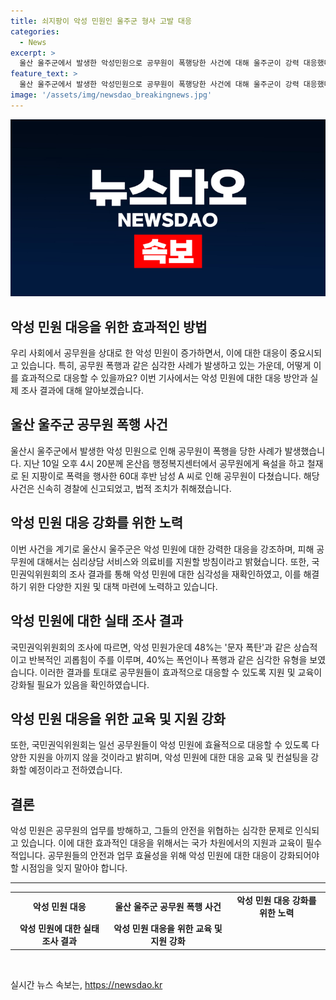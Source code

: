 ```yaml
---
title: 쇠지팡이 악성 민원인 울주군 형사 고발 대응
categories:
  - News
excerpt: >
  울산 울주군에서 발생한 악성민원으로 공무원이 폭행당한 사건에 대해 울주군이 강력 대응했다. 60대 후반 남성 A씨가 복지카드 상담 중 공무원에게 욕설하며 지팡이로 폭력을 행사한 사건으로, 공무원 B씨는 가슴을 가격당하고 C씨도 다쳤다. 울주군은 A씨를 형사 고발하고, 피해 공무원에 대한 심리상담과 의료비를 지원할 예정이다. 국민권익위원회 조사에 따르면 악성민원으로 공무원을 괴롭히는 사례가 많아 대응이 시급한 상황이다.
feature_text: >
  울산 울주군에서 발생한 악성민원으로 공무원이 폭행당한 사건에 대해 울주군이 강력 대응했다. 60대 후반 남성 A씨가 복지카드 상담 중 공무원에게 욕설하며 지팡이로 폭력을 행사한 사건으로, 공무원 B씨는 가슴을 가격당하고 C씨도 다쳤다. 울주군은 A씨를 형사 고발하고, 피해 공무원에 대한 심리상담과 의료비를 지원할 예정이다. 국민권익위원회 조사에 따르면 악성민원으로 공무원을 괴롭히는 사례가 많아 대응이 시급한 상황이다.
image: '/assets/img/newsdao_breakingnews.jpg'
---
```


<p><img src="/assets/img/newsdao_breakingnews.jpg" alt="implanttips 속보" /></p>

<h2 data-ke-size="size26">악성 민원 대응을 위한 효과적인 방법</h2>

<p data-ke-size="size16">우리 사회에서 공무원을 상대로 한 악성 민원이 증가하면서, 이에 대한 대응이 중요시되고 있습니다. 특히, 공무원 폭행과 같은 심각한 사례가 발생하고 있는 가운데, 어떻게 이를 효과적으로 대응할 수 있을까요? 이번 기사에서는 악성 민원에 대한 대응 방안과 실제 조사 결과에 대해 알아보겠습니다.</p>

<h2 data-ke-size="size26">울산 울주군 공무원 폭행 사건</h2>

<p data-ke-size="size16">울산시 울주군에서 발생한 악성 민원으로 인해 공무원이 폭행을 당한 사례가 발생했습니다. 지난 10일 오후 4시 20분께 온산읍 행정복지센터에서 공무원에게 욕설을 하고 철재로 된 지팡이로 폭력을 행사한 60대 후반 남성 A 씨로 인해 공무원이 다쳤습니다. 해당 사건은 신속히 경찰에 신고되었고, 법적 조치가 취해졌습니다.</p>

<h2 data-ke-size="size26">악성 민원 대응 강화를 위한 노력</h2>

<p data-ke-size="size16">이번 사건을 계기로 울산시 울주군은 악성 민원에 대한 강력한 대응을 강조하며, 피해 공무원에 대해서는 심리상담 서비스와 의료비를 지원할 방침이라고 밝혔습니다. 또한, 국민권익위원회의 조사 결과를 통해 악성 민원에 대한 심각성을 재확인하였고, 이를 해결하기 위한 다양한 지원 및 대책 마련에 노력하고 있습니다.</p>

<h2 data-ke-size="size26">악성 민원에 대한 실태 조사 결과</h2>

<p data-ke-size="size16">국민권익위원회의 조사에 따르면, 악성 민원가운데 48%는 '문자 폭탄'과 같은 상습적이고 반복적인 괴롭힘이 주를 이루며, 40%는 폭언이나 폭행과 같은 심각한 유형을 보였습니다. 이러한 결과를 토대로 공무원들이 효과적으로 대응할 수 있도록 지원 및 교육이 강화될 필요가 있음을 확인하였습니다.</p>

<h2 data-ke-size="size26">악성 민원 대응을 위한 교육 및 지원 강화</h2>

<p data-ke-size="size16">또한, 국민권익위원회는 일선 공무원들이 악성 민원에 효율적으로 대응할 수 있도록 다양한 지원을 아끼지 않을 것이라고 밝히며, 악성 민원에 대한 대응 교육 및 컨설팅을 강화할 예정이라고 전하였습니다.</p>

<h2 data-ke-size="size26">결론</h2>

<p data-ke-size="size16">악성 민원은 공무원의 업무를 방해하고, 그들의 안전을 위협하는 심각한 문제로 인식되고 있습니다. 이에 대한 효과적인 대응을 위해서는 국가 차원에서의 지원과 교육이 필수적입니다. 공무원들의 안전과 업무 효율성을 위해 악성 민원에 대한 대응이 강화되어야 할 시점임을 잊지 말아야 합니다.</p>

<hr>

<table>
    <tbody>
        <tr>
            <td style="text-align: center; height: 17px;"><b>악성 민원 대응</b></td>
            <td style="text-align: center; height: 17px;"><b>울산 울주군 공무원 폭행 사건</b></td>
            <td style="text-align: center; height: 17px;"><b>악성 민원 대응 강화를 위한 노력</b></td>
        </tr>
        <tr>
            <td style="text-align: center; height: 17px;"><b>악성 민원에 대한 실태 조사 결과</b></td>
            <td style="text-align: center; height: 17px;"><b>악성 민원 대응을 위한 교육 및 지원 강화</b></td>
        </tr>
    </tbody>
</table>

<p data-ke-size="size16">&nbsp;</p>
실시간 뉴스 속보는, <a href="https://newsdao.kr" rel="dofollow">https://newsdao.kr</a>


